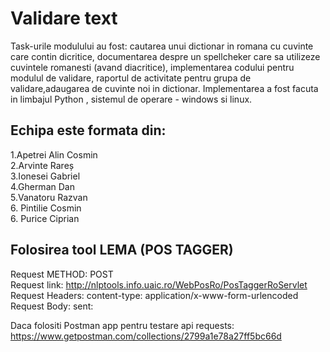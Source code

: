 # Validare text
Task-urile modulului au fost: cautarea unui dictionar in romana cu cuvinte care contin dicritice, documentarea despre un spellcheker care sa utilizeze cuvintele romanesti (avand diacritice), implementarea codului pentru modulul de validare, raportul de activitate pentru grupa de validare,adaugarea de cuvinte noi in dictionar.
Implementarea a fost facuta in limbajul Python , sistemul de operare - windows si linux.
## Echipa este formata din:
1.Apetrei Alin Cosmin <br/>
2.Arvinte Rareș <br/>
3.Ionesei Gabriel <br/>
4.Gherman Dan  <br/>
5.Vanatoru Razvan <br/>
6. Pintilie Cosmin <br/>
6. Purice Ciprian

## Folosirea tool LEMA (POS TAGGER)

Request METHOD: POST <br/>
Request link: http://nlptools.info.uaic.ro/WebPosRo/PosTaggerRoServlet <br/>
Request Headers: content-type: application/x-www-form-urlencoded <br/>
Request Body: sent: <TEXT> <br/>
  
Daca folositi Postman app pentru testare api requests: <br/>
https://www.getpostman.com/collections/2799a1e78a27ff5bc66d
